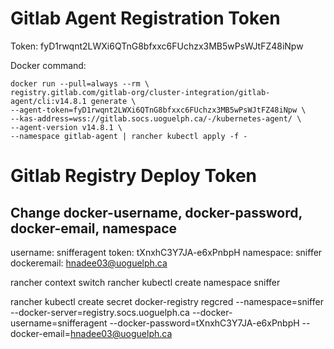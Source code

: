 # Gitlab Agent Registration Token

Token: fyD1rwqnt2LWXi6QTnG8bfxxc6FUchzx3MB5wPsWJtFZ48iNpw

Docker command:

```
docker run --pull=always --rm \
registry.gitlab.com/gitlab-org/cluster-integration/gitlab-agent/cli:v14.8.1 generate \
--agent-token=fyD1rwqnt2LWXi6QTnG8bfxxc6FUchzx3MB5wPsWJtFZ48iNpw \
--kas-address=wss://gitlab.socs.uoguelph.ca/-/kubernetes-agent/ \
--agent-version v14.8.1 \
--namespace gitlab-agent | rancher kubectl apply -f -
```

# Gitlab Registry Deploy Token

## Change docker-username, docker-password, docker-email, namespace

username: snifferagent
token: tXnxhC3Y7JA-e6xPnbpH
namespace: sniffer
dockeremail: hnadee03@uoguelph.ca

rancher context switch
rancher kubectl create namespace sniffer

rancher kubectl create secret docker-registry regcred --namespace=sniffer --docker-server=registry.socs.uoguelph.ca --docker-username=snifferagent --docker-password=tXnxhC3Y7JA-e6xPnbpH --docker-email=hnadee03@uoguelph.ca
